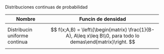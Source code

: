 Distribuciones continuas de probabilidad

| Nombre | Funcin de densidad | 
| -----  | ------------------ | 
| Distribucin uniforme continua | $$ f(x;A,B) = \left\{\begin{matrix} \frac{1}{B-A}, A\leq x\leq B\\0, para todo lo demas\end{matrix}\right. $$|
